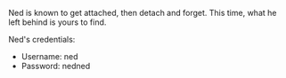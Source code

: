 Ned is known to get attached, then detach and forget. This time, what he left behind is yours to find. 

Ned's credentials:

- Username: ned
- Password: nedned